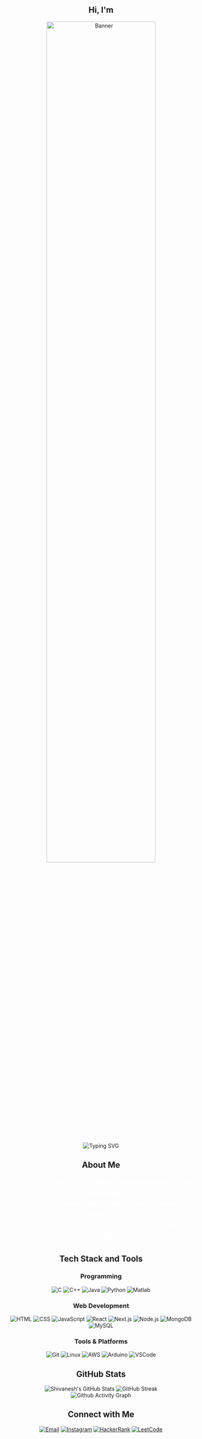 <h2 align="center">Hi, I'm</h2>

<div align="center">
  <img src="https://github.com/user-attachments/assets/ed4a25d5-b69c-4a33-918c-677cc2fc2582" alt="Banner" style="width:75%;" />
</div>

<div align="center">
    <img src="https://readme-typing-svg.herokuapp.com?font=Fira+Code&size=24&duration=4000&pause=500&color=FFFFFF&center=true&width=500&lines=Frontend+Developer;Tech+Explorer;Cloud+Learner" alt="Typing SVG" />
</div>

<h2 align="center"> About Me </h2>
<div align="center" style="max-width: 800px; margin: 0 auto; font-family: 'Arial', sans-serif;">
    <p style="font-size: 18px; color: #FFFFFF; line-height: 1.6;">
        🌱 Currently diving into <strong>Full Stack Development</strong> and <strong>Cloud Computing</strong>.<br/>
        💡 Passionate about crafting <strong>clean, responsive user interfaces</strong>.<br/>
        🔭 Constantly learning and building cool projects that blend tech and creativity.
    </p>
</div>

<h2 align="center"> Tech Stack and Tools </h2>
<div align="center">
    <h3>Programming</h3>
    <div>
        <img src="https://skillicons.dev/icons?i=c" title="C"/>
        <img src="https://skillicons.dev/icons?i=cpp" title="C++"/>
        <img src="https://skillicons.dev/icons?i=java" title="Java"/>
        <img src="https://skillicons.dev/icons?i=python" title="Python"/>
        <img src="https://skillicons.dev/icons?i=matlab" title="Matlab"/>
    </div>
    <h3>Web Development</h3>
    <div>
        <img src="https://skillicons.dev/icons?i=html" title="HTML"/>
        <img src="https://skillicons.dev/icons?i=css" title="CSS"/>
        <img src="https://skillicons.dev/icons?i=js" title="JavaScript"/>
        <img src="https://skillicons.dev/icons?i=react" title="React"/>
        <img src="https://skillicons.dev/icons?i=nextjs" title="Next.js"/>
        <img src="https://skillicons.dev/icons?i=nodejs" title="Node.js"/>
        <img src="https://skillicons.dev/icons?i=mongodb" title="MongoDB"/>
        <img src="https://skillicons.dev/icons?i=mysql" title="MySQL"/>
    </div>
    <h3>Tools & Platforms</h3>
    <div>
        <img src="https://skillicons.dev/icons?i=git" title="Git"/>
        <img src="https://skillicons.dev/icons?i=linux" title="Linux"/>
        <img src="https://skillicons.dev/icons?i=aws" title="AWS"/>
        <img src="https://skillicons.dev/icons?i=arduino" title="Arduino"/>
        <img src="https://skillicons.dev/icons?i=vscode" title="VSCode"/>
    </div>
</div>

<h2 align="center"> GitHub Stats </h2>
<div align="center">
    <img src="https://github-readme-stats.vercel.app/api?username=shivanesh1495&theme=gotham&show_icons=true&hide_border=true&count_private=true" alt="Shivanesh's GitHub Stats" />
    <img src="https://github-readme-streak-stats.herokuapp.com/?user=shivanesh1495&theme=gotham&hide_border=true" alt="GitHub Streak" />
    <br />
    <div align="center">
        <img src="https://github-readme-activity-graph.vercel.app/graph?username=shivanesh1495&theme=react-dark" alt="Github Activity Graph" />
    </div>
</div>

<h2 align="center"> Connect with Me </h2>
<div align="center">
    <a href="mailto:mcshivanesh777@gmail.com" target="_blank"><img src="https://skillicons.dev/icons?i=gmail" title="Email" /></a>
    <a href="https://instagram.com/shivanesh_1495" target="_blank"><img src="https://skillicons.dev/icons?i=instagram" title="Instagram" /></a>
    <a href="https://www.hackerrank.com/mcshivanesh777" target="_blank"><img src="https://skillicons.dev/icons?i=hackerrank" title="HackerRank" /></a>
    <a href="https://www.leetcode.com/shivanesh_1495" target="_blank"><img src="https://skillicons.dev/icons?i=leetcode" title="LeetCode" /></a>
</div>
